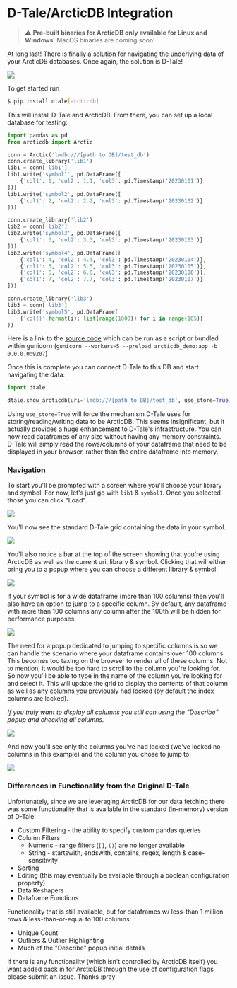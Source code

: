 # D-Tale/ArcticDB Integration

> ⚠️ **Pre-built binaries for ArcticDB only available for Linux and Windows**: MacOS binaries are coming soon!

At long last! There is finally a solution for navigating the underlying data of your ArcticDB databases. Once again, the solution is D-Tale!

[![](https://i.ytimg.com/vi/t-C_9Jw8tjI/maxresdefault.jpg)](https://youtu.be/t-C_9Jw8tjI "")

To get started run

```bash
$ pip install dtale[arcticdb]
```

This will install D-Tale and ArcticDB. From there, you can set up a local database for testing:

```python
import pandas as pd
from arcticdb import Arctic

conn = Arctic('lmdb:///[path to DB]/test_db')
conn.create_library('lib1')
lib1 = conn['lib1']
lib1.write('symbol1', pd.DataFrame([
    {'col1': 1, 'col2': 1.1, 'col3': pd.Timestamp('20230101')}
]))
lib1.write('symbol2', pd.DataFrame([
    {'col1': 2, 'col2': 2.2, 'col3': pd.Timestamp('20230102')}
]))

conn.create_library('lib2')
lib2 = conn['lib2']
lib2.write('symbol3', pd.DataFrame([
    {'col1': 3, 'col2': 3.3, 'col3': pd.Timestamp('20230103')}
]))
lib2.write('symbol4', pd.DataFrame([
    {'col1': 4, 'col2': 4.4, 'col3': pd.Timestamp('20230104')},
    {'col1': 5, 'col2': 5.5, 'col3': pd.Timestamp('20230105')},
    {'col1': 6, 'col2': 6.6, 'col3': pd.Timestamp('20230106')},
    {'col1': 7, 'col2': 7.7, 'col3': pd.Timestamp('20230107')}
]))

conn.create_library('lib3')
lib3 = conn['lib3']
lib3.write('symbol5', pd.DataFrame(
    {'col{}'.format(i): list(range(1000)) for i in range(105)}
))
```

Here is a link to the [source code](https://github.com/man-group/dtale/tree/master/docs/arcticdb/arcticdb_demo.py) which can be run as a script or bundled within gunicorn (`gunicorn --workers=5 --preload arcticdb_demo:app -b 0.0.0.0:9207`)


Once this is complete you can connect D-Tale to this DB and start navigating the data:
```python
import dtale

dtale.show_arcticdb(uri='lmdb:///[path to DB]/test_db', use_store=True)
```

Using `use_store=True` will force the mechanism D-Tale uses for storing/reading/writing data to be ArcticDB. This seems insignificant, but it actually provides a huge enhancement to D-Tale's infrastructure. You can now read dataframes of any size without having any memory constraints.  D-Tale will simply read the rows/columns of your dataframe that need to be displayed in your browser, rather than the entire dataframe into memory.

### Navigation

To start you'll be prompted with a screen where you'll choose your library and symbol. For now, let's just go with `lib1` & `symbol1`. Once you selected those you can click "Load".

![](https://raw.githubusercontent.com/aschonfeld/dtale-media/master/images/arcticdb/demo/library_symbol_selector.png)

You'll now see the standard D-Tale grid containing the data in your symbol.

![](https://raw.githubusercontent.com/aschonfeld/dtale-media/master/images/arcticdb/demo/arcticdb_symbol1.png)

You'll also notice a bar at the top of the screen showing that you're using ArcticDB as well as the current uri, library & symbol. Clicking that will either bring you to a popup where you can choose a different library & symbol.

![](https://raw.githubusercontent.com/aschonfeld/dtale-media/master/images/arcticdb/demo/arcticdb_symbol1_selector.png)

If your symbol is for a wide dataframe (more than 100 columns) then you'll also have an option to jump to a specific column. By default, any dataframe with more than 100 columns any column after the 100th will be hidden for performance purposes.

![](https://raw.githubusercontent.com/aschonfeld/dtale-media/master/images/arcticdb/demo/arcticdb_symbol5.png)

The need for a popup dedicated to jumping to specific columns is so we can handle the scenario where your dataframe contains over 100 columns. This becomes too taxing on the browser to render all of these columns. Not to mention, it would be too hard to scroll to the column you're looking for. So now you'll be able to type in the name of the column you're looking for and select it.  This will update the grid to display the contents of that column as well as any columns you previously had locked (by default the index columns are locked).

_If you truly want to display all columns you still can using the "Describe" popup and checking all columns._

![](https://raw.githubusercontent.com/aschonfeld/dtale-media/master/images/arcticdb/demo/arcticdb_symbol5_jump.png)

And now you'll see only the columns you've had locked (we've locked no columns in this example) and the column you chose to jump to.

![](https://raw.githubusercontent.com/aschonfeld/dtale-media/master/images/arcticdb/demo/arcticdb_symbol5_col100.png)

### Differences in Functionality from the Original D-Tale

Unfortunately, since we are leveraging ArcticDB for our data fetching there was some functionality that is available in the standard (in-memory) version of D-Tale:
* Custom Filtering - the ability to specify custom pandas queries
* Column Filters
  * Numeric - range filters (`[]`, `()`) are no longer available
  * String - startswith, endswith, contains, regex, length & case-sensitivity
* Sorting
* Editing (this may eventually be available through a boolean configuration property)
* Data Reshapers
* Dataframe Functions

Functionality that is still available, but for dataframes w/ less-than 1 million rows & less-than-or-equal to 100 columns:
* Unique Count
* Outliers & Outlier Highlighting
* Much of the "Describe" popup initial details

If there is any functionality (which isn't controlled by ArcticDB itself) you want added back in for ArcticDB through the use of configuration flags please submit an issue. Thanks :pray
